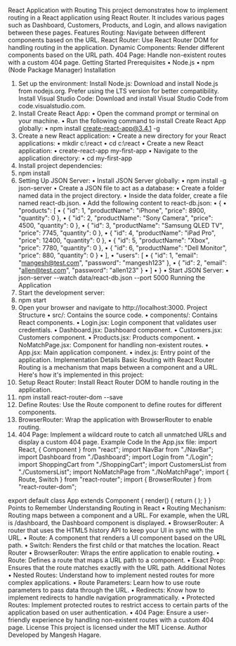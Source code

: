 React Application with Routing
This project demonstrates how to implement routing in a React application using React Router. It includes various pages such as Dashboard, Customers, Products, and Login, and allows navigation between these pages.
Features
Routing: Navigate between different components based on the URL.
React Router: Use React Router DOM for handling routing in the application.
Dynamic Components: Render different components based on the URL path.
404 Page: Handle non-existent routes with a custom 404 page.
Getting Started
Prerequisites
• Node.js
• npm (Node Package Manager)
Installation

1. Set up the environment:
   Install Node.js: Download and install Node.js from nodejs.org. Prefer using the LTS version for better compatibility.
   Install Visual Studio Code: Download and install Visual Studio Code from code.visualstudio.com.
2. Install Create React App:
   • Open the command prompt or terminal on your machine.
   • Run the following command to install Create React App globally:
   • npm install create-react-app@3.4.1 -g
3. Create a new React application:
   • Create a new directory for your React applications:
   • mkdir c:\react
   • cd c:\react
   • Create a new React application:
   • create-react-app my-first-app
   • Navigate to the application directory:
   • cd my-first-app
4. Install project dependencies:
5. npm install
6. Setting Up JSON Server:
   • Install JSON Server globally:
   • npm install -g json-server
   • Create a JSON file to act as a database:
   • Create a folder named data in the project directory.
   • Inside the data folder, create a file named react-db.json.
   • Add the following content to react-db.json:
   • {
   • "products": [
   • { "id": 1, "productName": "iPhone", "price": 8900, "quantity": 0 },
   • { "id": 2, "productName": "Sony Camera", "price": 4500, "quantity": 0 },
   • { "id": 3, "productName": "Samsung QLED TV", "price": 7745, "quantity": 0 },
   • { "id": 4, "productName": "iPad Pro", "price": 12400, "quantity": 0 },
   • { "id": 5, "productName": "Xbox", "price": 7780, "quantity": 0 },
   • { "id": 6, "productName": "Dell Monitor", "price": 880, "quantity": 0 }
   • ],
   • "users": [
   • { "id": 1, "email": "mangesh@test.com", "password": "mangesh123" },
   • { "id": 2, "email": "allen@test.com", "password": "allen123" }
   • ]
   • }
   • Start JSON Server:
   • json-server --watch data/react-db.json --port 5000
   Running the Application
7. Start the development server:
8. npm start
9. Open your browser and navigate to http://localhost:3000.
   Project Structure
   • src/: Contains the source code.
   • components/: Contains React components.
   • Login.jsx: Login component that validates user credentials.
   • Dashboard.jsx: Dashboard component.
   • Customers.jsx: Customers component.
   • Products.jsx: Products component.
   • NoMatchPage.jsx: Component for handling non-existent routes.
   • App.jsx: Main application component.
   • index.js: Entry point of the application.
   Implementation Details
   Basic Routing with React Router
   Routing is a mechanism that maps between a component and a URL. Here's how it's implemented in this project:
10. Setup React Router: Install React Router DOM to handle routing in the application.
11. npm install react-router-dom --save
12. Define Routes: Use the Route component to define routes for different components.
13. BrowserRouter: Wrap the application with BrowserRouter to enable routing.
14. 404 Page: Implement a wildcard route to catch all unmatched URLs and display a custom 404 page.
    Example Code
    In the App.jsx file:
    import React, { Component } from "react";
    import NavBar from "./NavBar";
    import Dashboard from "./Dashboard";
    import Login from "./Login";
    import ShoppingCart from "./ShoppingCart";
    import CustomersList from "./CustomersList";
    import NoMatchPage from "./NoMatchPage";
    import { Route, Switch } from "react-router";
    import { BrowserRouter } from "react-router-dom";

export default class App extends Component {
render() {
return (
<BrowserRouter>
<NavBar />
<Switch>
<Route path="/" exact component={Login} />
<Route path="/dashboard" exact component={Dashboard} />
<Route path="/customers" exact component={CustomersList} />
<Route path="/cart" exact component={ShoppingCart} />
<Route component={NoMatchPage} />
</Switch>
</BrowserRouter>
);
}
}
Points to Remember
Understanding Routing in React
• Routing Mechanism: Routing maps between a component and a URL. For example, when the URL is /dashboard, the Dashboard component is displayed.
• BrowserRouter: A router that uses the HTML5 history API to keep your UI in sync with the URL.
• Route: A component that renders a UI component based on the URL path.
• Switch: Renders the first child <Route> or <Redirect> that matches the location.
React Router
• BrowserRouter: Wraps the entire application to enable routing.
• Route: Defines a route that maps a URL path to a component.
• Exact Prop: Ensures that the route matches exactly with the URL path.
Additional Notes
• Nested Routes: Understand how to implement nested routes for more complex applications.
• Route Parameters: Learn how to use route parameters to pass data through the URL.
• Redirects: Know how to implement redirects to handle navigation programmatically.
• Protected Routes: Implement protected routes to restrict access to certain parts of the application based on user authentication.
• 404 Page: Ensure a user-friendly experience by handling non-existent routes with a custom 404 page.
License
This project is licensed under the MIT License.
Author
Developed by Mangesh Hagare.
